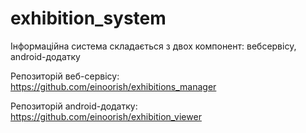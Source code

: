 # exhibition_system

Інформаційна система складається з двох компонент: вебсервісу, android-додатку

Репозиторій веб-сервісу: https://github.com/einoorish/exhibitions_manager

Репозиторій android-додатку: https://github.com/einoorish/exhibition_viewer
